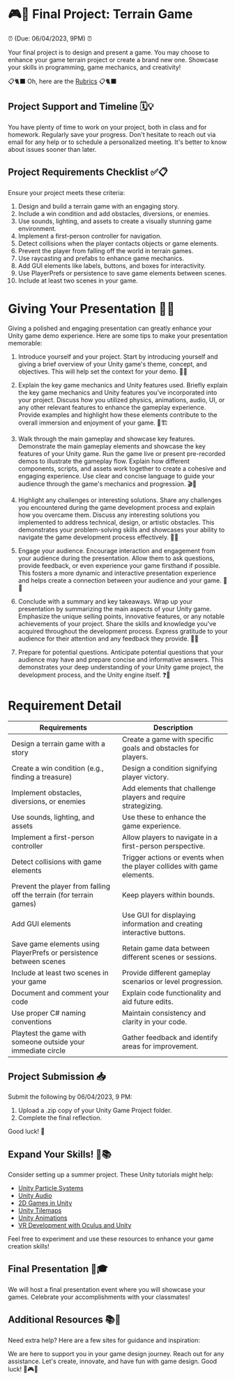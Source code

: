 
# 🎮🚀 Final Project: Terrain Game 

⏰ (Due: 06/04/2023, 9PM) ⏰

Your final project is to design and present a game. You may choose to enhance your game terrain project or create a brand new one. Showcase your skills in programming, game mechanics, and creativity!

📋🐈‍⬛ Oh, here are the  [Rubrics](https://kyle1james.github.io/unityProject/rubric) 📋🐈‍⬛


## Project Support and Timeline 🗓️💡

You have plenty of time to work on your project, both in class and for homework. Regularly save your progress. Don't hesitate to reach out via email for any help or to schedule a personalized meeting. It's better to know about issues sooner than later.

## Project Requirements Checklist ✅📋

Ensure your project meets these criteria:

1. Design and build a terrain game with an engaging story.
2. Include a win condition and add obstacles, diversions, or enemies.
3. Use sounds, lighting, and assets to create a visually stunning game environment.
4. Implement a first-person controller for navigation.
5. Detect collisions when the player contacts objects or game elements.
6. Prevent the player from falling off the world in terrain games.
7. Use raycasting and prefabs to enhance game mechanics.
8. Add GUI elements like labels, buttons, and boxes for interactivity.
9. Use PlayerPrefs or persistence to save game elements between scenes.
10. Include at least two scenes in your game.

# Giving Your Presentation 🎤🎥

Giving a polished and engaging presentation can greatly enhance your Unity game demo experience. Here are some tips to make your presentation memorable:

1. Introduce yourself and your project. Start by introducing yourself and giving a brief overview of your Unity game's theme, concept, and objectives. This will help set the context for your demo. 👋📜

2. Explain the key game mechanics and Unity features used. Briefly explain the key game mechanics and Unity features you've incorporated into your project. Discuss how you utilized physics, animations, audio, UI, or any other relevant features to enhance the gameplay experience. Provide examples and highlight how these elements contribute to the overall immersion and enjoyment of your game. 🧩🏗

3. Walk through the main gameplay and showcase key features. Demonstrate the main gameplay elements and showcase the key features of your Unity game. Run the game live or present pre-recorded demos to illustrate the gameplay flow. Explain how different components, scripts, and assets work together to create a cohesive and engaging experience. Use clear and concise language to guide your audience through the game's mechanics and progression. 🎬🚀

4. Highlight any challenges or interesting solutions. Share any challenges you encountered during the game development process and explain how you overcame them. Discuss any interesting solutions you implemented to address technical, design, or artistic obstacles. This demonstrates your problem-solving skills and showcases your ability to navigate the game development process effectively. 🧠💡

5. Engage your audience. Encourage interaction and engagement from your audience during the presentation. Allow them to ask questions, provide feedback, or even experience your game firsthand if possible. This fosters a more dynamic and interactive presentation experience and helps create a connection between your audience and your game. 💬👥

6. Conclude with a summary and key takeaways. Wrap up your presentation by summarizing the main aspects of your Unity game. Emphasize the unique selling points, innovative features, or any notable achievements of your project. Share the skills and knowledge you've acquired throughout the development process. Express gratitude to your audience for their attention and any feedback they provide. 📝🔑

7. Prepare for potential questions. Anticipate potential questions that your audience may have and prepare concise and informative answers. This demonstrates your deep understanding of your Unity game project, the development process, and the Unity engine itself. ❓🤔




# Requirement Detail

| Requirements                                                                                  | Description                                                                                                      |
| --------------------------------------------------------------------------------------------- | ---------------------------------------------------------------------------------------------------------------- |
| Design a terrain game with a story                                                            | Create a game with specific goals and obstacles for players.                                                     |
| Create a win condition (e.g., finding a treasure)                                             | Design a condition signifying player victory.                                                                    |
| Implement obstacles, diversions, or enemies                                                   | Add elements that challenge players and require strategizing.                                                    |
| Use sounds, lighting, and assets                                                              | Use these to enhance the game experience.                                                                        |
| Implement a first-person controller                                                           | Allow players to navigate in a first-person perspective.                                                         |
| Detect collisions with game elements                                                          | Trigger actions or events when the player collides with game elements.                                           |
| Prevent the player from falling off the terrain (for terrain games)                           | Keep players within bounds.                                                                                      |
| Add GUI elements                                                                              | Use GUI for displaying information and creating interactive buttons.                                             |
| Save game elements using PlayerPrefs or persistence between scenes                            | Retain game data between different scenes or sessions.                                                           |
| Include at least two scenes in your game                                                      | Provide different gameplay scenarios or level progression.                                                       |
| Document and comment your code                                                                | Explain code functionality and aid future edits.                                                                 |
| Use proper C# naming conventions                                                              | Maintain consistency and clarity in your code.                                                                   |
| Playtest the game with someone outside your immediate circle                                  | Gather feedback and identify areas for improvement.                                                              |

## Project Submission 📥

Submit the following by 06/04/2023, 9 PM:

1. Upload a .zip copy of your Unity Game Project folder.
2. Complete the final reflection.

Good luck! 🚀

## Expand Your Skills! 🌟📚

Consider setting up a summer project. These Unity tutorials might help:

- [Unity Particle Systems](https://learn.unity.com/tutorial/unity-particle-systems)
- [Unity Audio](https://learn.unity.com/tutorial/unity-audio)
- [2D Games in Unity](https://learn.unity.com/tutorial/2d-games-in-unity)
- [Unity Tilemaps](https://learn.unity.com/tutorial/unity-tilemaps)
- [Unity Animations](https://learn.unity.com/tutorial/unity-animations)
- [VR Development with Oculus and Unity](https://learn.unity.com/tutorial/vr-development-with-oculus-and-unity)

Feel free to experiment and use these resources to enhance your game creation skills!

## Final Presentation 🎉🎓

We will host a final presentation event where you will showcase your games. Celebrate your accomplishments with your classmates!

## Additional Resources 📚🤝

Need extra help? Here are a few sites for guidance and inspiration:

We are here to support you in your game design journey. Reach out for any assistance. Let's create, innovate, and have fun with game design. Good luck! 🚀🎮💡
